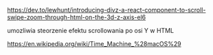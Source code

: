 https://dev.to/lewhunt/introducing-divz-a-react-component-to-scroll-swipe-zoom-through-html-on-the-3d-z-axis-el6

umozliwia steorzenie efektu scrollowania po osi Y w HTML

https://en.wikipedia.org/wiki/Time_Machine_%28macOS%29